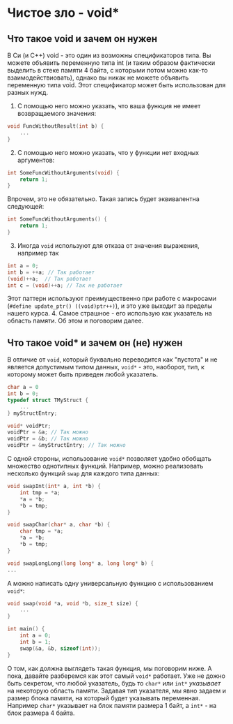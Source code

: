 # Чистое зло - void*
## Что такое void и зачем он нужен
В Си (и C++) void - это один из возможны спецификаторов типа. Вы можете объявить переменную типа int (и таким образом фактически выделить в стеке памяти 4 байта, с которыми потом можно как-то взаимодействиовать), однако вы никак не можете объявить переменную типа void.
Этот спецификатор может быть использован для разных нужд.
1. С помощью него можно указать, что ваша функция не имеет возвращаемого значения:
```c
void FuncWithoutResult(int b) {
    ...
}
```
2.  С помощью него можно указать, что у функции нет входных аргументов:
```c
int SomeFuncWithoutArguments(void) {
    return 1;
}
```
Впрочем, это не обязательно. Такая запись будет эквивалентна следующей:
```c
int SomeFuncWithoutArguments() {
    return 1;
}
```
3. Иногда `void` используют для отказа от значения выражения, например так
```c
int a = 0;
int b = ++a; // Так работает
(void)++a;  // Так работает
int c = (void)++a; // Так не работает
```
Этот паттерн используют преимущественно при работе с макросами (`#define update_ptr() ((void)ptr++)`), и это уже выходит за пределы нашего курса.
4. Самое страшное - его использую как указатель на область памяти. Об этом и поговорим далее.

## Что такое void* и зачем он (не) нужен
В отличие от `void`, который буквально переводится как "пустота" и не является допустимым типом данных, `void*` - это, наоборот, тип, к которому может быть приведен любой указатель.
```c
char a = 0
int b = 0;
typedef struct TMyStruct {
    ...
} myStructEntry;

void* voidPtr;
voidPtr = &a; // Так можно
voidPtr = &b; // Так можно
voidPtr = &myStructEntry; // Так можно
```
С одной стороны, использование `void*` позволяет удобно обобщать множество однотипных функций.
Например, можно реализовать несколько функций `swap` для каждого типа данных:
```c
void swapInt(int* a, int *b) {
    int tmp = *a;
    *a = *b;
    *b = tmp;
}

void swapChar(char* a, char *b) {
    char tmp = *a;
    *a = *b;
    *b = tmp;
}

void swapLongLong(long long* a, long long* b) {
...
```
А можно написать одну универсальную функцию с использованием `void*`:
```c
void swap(void *a, void *b, size_t size) {
    ...
}

int main() {
    int a = 0;
    int b = 1;
    swap(&a, &b, sizeof(int));
}
```
О том, как должна выглядеть такая функция, мы поговорим ниже. 
А пока, давайте разберемся как этот самый `void*` работает. Уже не дожно быть секретом, что любой указатель, будь то `char*` или `int*` *указывает* на некоторую область памяти.
Задавая тип указателя, мы явно задаем и размер блока памяти, на который будет указывать переменная. Например `char*` указывает на блок памяти размера 1 байт, а `int*` - на блок размера 4 байта.



